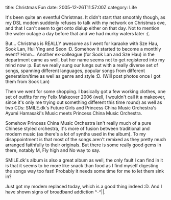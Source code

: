 title: Christmas Fun
date: 2005-12-26T11:57:00Z
category: Life

It's been quite an eventful Christmas. It didn't start that smoothly though, as my DSL modem suddenly refuses to talk with my network on Christmas eve, and that I can't seem to get onto dialup either on that day. Not to mention the water outage a day before that and we had murky waters later :(.

But… Christmas is REALLY awesome as I went for karaoke with Sze Hau, Sook Lan, Hui Ying and Seon :D. Somehow it started to become a monthly event? Hmm… Another ex-colleague (for Sook Lan and Sze Hau) in the department came as well, but her name seems not to get registered into my mind now :p. But we really sung our lungs out with a really diverse set of songs, spanning different languages, popular songs from different generation/time as well as genre and style :D. (Will post photos once I got them from Sook Lan)

Then we went for some shopping. I basically got a few working clothes, one set of outfits for my Felix Makeover 2006 (well, I wouldn't call it a makeover, since it's only me trying out something different this time round) as well as two CDs: SMILE.dk's Future Girls and Princess China Music Orchestra's Ayumi Hamasaki's Music meets Princess China Music Orchestra.

Somehow Princess China Music Orchestra isn't really much of a pure Chinese styled orchestra, it's more of fusion between traditional and modern music (as there's a lot of synths used in the album). To my disappointment is that most of the songs aren't remixed as they pretty much arranged faithfully to their originals. But there is some really good gems in there, notably M, Fly high and No way to say.

SMILE.dk's album is also a great album as well, the only fault I can find in it is that it seems to be more like snack than food as I find myself digesting the songs way too fast! Probably it needs some time for me to let them sink in?

Just got my modem replaced today, which is a good thing indeed :D. And I have shown signs of broadband addiction ^-^||.

